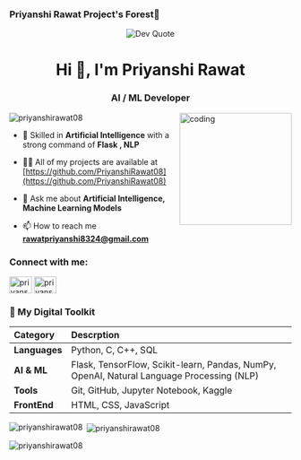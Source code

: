 ### Priyanshi Rawat Project's Forest🌳

<p align="center">
  <img src="https://quotes-github-readme.vercel.app/api?type=horizontal&theme=dark" alt="Dev Quote" />
</p>
<h1 align="center">Hi 👋, I'm Priyanshi Rawat</h1>
<h3 align="center">AI / ML Developer </h3>

<img align="right" alt="coding" width="200" src="https://user-images.githubusercontent.com/55389276/140866485-8fb1c876-9a8f-4d6a-98dc-08c4981eaf70.gif">

<p align="left"> <img src="https://komarev.com/ghpvc/?username=priyanshirawat08&label=Profile%20views&color=0e75b6&style=flat" alt="priyanshirawat08" /> </p>

- 🌱 Skilled in **Artificial Intelligence** with a strong command of **Flask , NLP**

- 👨‍💻 All of my projects are available at [https://github.com/PriyanshiRawat08](https://github.com/PriyanshiRawat08)

- 💬 Ask me about **Artificial Intelligence, Machine Learning Models**

- 📫 How to reach me **rawatpriyanshi8324@gmail.com**

<h3 align="left">Connect with me:</h3>
<p align="left">
<a href="https://linkedin.com/in/priyanshirawat08" target="blank"><img align="center" src="https://raw.githubusercontent.com/rahuldkjain/github-profile-readme-generator/master/src/images/icons/Social/linked-in-alt.svg" alt="priyanshirawat08" height="30" width="40" /></a>
<a href="https://www.leetcode.com/priyanshirawat0202" target="blank"><img align="center" src="https://raw.githubusercontent.com/rahuldkjain/github-profile-readme-generator/master/src/images/icons/Social/leet-code.svg" alt="priyanshirawat0202" height="30" width="40" /></a>
</p>

### 🧠 My Digital Toolkit

| Category | Descrption |
| :--- | :--- |
| **Languages** | Python, C, C++, SQL |
| **AI & ML** | Flask, TensorFlow, Scikit-learn, Pandas, NumPy, OpenAI, Natural Language Processing (NLP) |
| **Tools** | Git, GitHub, Jupyter Notebook, Kaggle |
| **FrontEnd** | HTML, CSS, JavaScript|

<p><img align="left" src="https://github-readme-stats.vercel.app/api/top-langs?username=priyanshirawat08&show_icons=true&locale=en&layout=compact" alt="priyanshirawat08" /></p>

<p>&nbsp;<img align="center" src="https://github-readme-stats.vercel.app/api?username=priyanshirawat08&show_icons=true&locale=en" alt="priyanshirawat08" /></p>

<p><img align="center" src="https://github-readme-streak-stats.herokuapp.com/?user=priyanshirawat08&" alt="priyanshirawat08" /></p>
